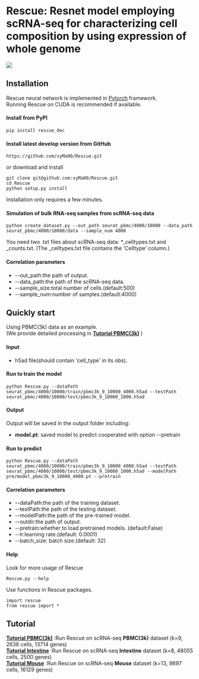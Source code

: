 # Rescue: Resnet model employing scRNA-seq for characterizing cell composition by using expression of whole genome

<!--#![](https://github.com/xyMa00/Rescue/wiki/png/Rescue_model.png)-->
![](https://github.com/xyMa00/Rescue/wiki/png/Rescue_model.png)

## Installation  

Rescue neural network is implemented in [Pytorch](https://pytorch.org/) framework.  
Running Rescue on CUDA is recommended if available.   

#### Install from PyPI

    pip install rescue_dec

#### Install latest develop version from GitHub
    https://github.com/xyMa00/Rescue.git
or download and install

	git clone git@github.com:xyMa00/Rescue.git
	cd Rescue
	python setup.py install
    
Installation only requires a few minutes. 

 #### Simulation of bulk RNA-seq samples from scRNA-seq data 

    python create_dataset.py --out_path seurat_pbmc/4000/10000 --data_path seurat_pbmc/4000/10000/data --sample_num 4000
You need two .txt files about scRNA-seq data: *_celltypes.txt and _counts.txt.
(The _celltypes.txt file contains the 'Celltype' column.)

#### Correlation parameters 
* --out_path:the path of output.
* --data_path:the path of the scRNA-seq data.
* --sample_size:total number of cells.(default:500)
* --sample_num:number of samples.(default:4000)

## Quickly start
Using PBMC(3k) data as an example.\
(We provide detailed processing in **[Tutorial PBMC(3k)](https://github.com/xyMa00/Rescue/wiki/PBMC)** )
#### Input
* h5ad file(should contain 'cell_type' in its obs).

#### Run to train the model

    python Rescue.py --dataPath seurat_pbmc/4000/10000/train/pbmc3k_9_10000_4000.h5ad --testPath seurat_pbmc/4000/10000/test/pbmc3k_9_10000_1000.h5ad

#### Output
Output will be saved in the output folder including:
* **model.pt**:  saved model to predict cooperated with option --pretrain


#### Run to predict

    python Rescue.py --dataPath seurat_pbmc/4000/10000/train/pbmc3k_9_10000_4000.h5ad --testPath seurat_pbmc/4000/10000/test/pbmc3k_9_10000_1000.h5ad --modelPath pre/model_pbmc3k_9_10000_4000.pt --pretrain

#### Correlation parameters 
* --dataPath:the path of the training dataset.
* --testPath:the path of the testing dataset.
* --modelPath:the path of the pre-trained model.
* --outdir:the path of output.
* --pretrain:whether to load pretrained models. (default:False)
* --lr:learning rate.(default: 0.0001)
* --batch_size: batch size.(default: 32)
<!--
* save results in a specific folder: [--outdir] 
* modify the initial learning rate, default is 0.0001: [--lr]  
* you can change the batch size, default is 32: [--batch_size] 
-->

#### Help
Look for more usage of Rescue 

	Rescue.py --help 

Use functions in Rescue packages.

	import rescue
	from rescue import *

## Tutorial
**[Tutorial PBMC(3k)](https://github.com/xyMa00/Rescue/wiki/PBMC)**   :Run Rescue on scRNA-seq **PBMC(3k)** dataset (k=9, 2638 cells, 13714 genes)\
**[Tutorial Intestine](https://github.com/xyMa00/Rescue/wiki/Intestine)**   :Run Rescue on scRNA-seq **Intestine** dataset (k=8, 48055 cells, 2500 genes)\
**[Tutorial Mouse](https://github.com/xyMa00/Rescue/wiki/Mouse)**   :Run Rescue on scRNA-seq **Mouse** dataset (k=13, 9897 cells, 16129 genes)
